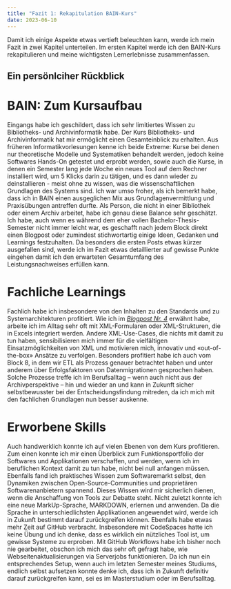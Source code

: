 ```yaml
---
title: "Fazit 1: Rekapitulation BAIN-Kurs"
date: 2023-06-10
---
```


Damit ich einige Aspekte etwas vertieft beleuchten kann, werde ich mein Fazit in zwei Kapitel unterteilen. Im ersten Kapitel werde ich den BAIN-Kurs rekapitulieren und meine wichtigsten Lernerlebnisse zusammenfassen.

## Ein persönlciher Rückblick

# BAIN: Zum Kursaufbau
Eingangs habe ich geschildert, dass ich sehr limitiertes Wissen zu Bibliotheks- und Archivinformatik habe. Der Kurs Bibliotheks- und Archivinformatik hat mir ermöglicht einen Gesamteinblick zu erhalten. Aus früheren Informatikvorlesungen kenne ich beide Extreme: Kurse bei denen nur theoretische Modelle und Systematiken behandelt werden, jedoch keine Softwares Hands-On getestet und erprobt werden, sowie auch die Kurse, in denen ein Semester lang jede Woche ein neues Tool auf dem Rechner installiert wird, um 5 Klicks darin zu tätigen, und es dann wieder zu deinstallieren - meist ohne zu wissen, was die wissenschaftlichen Grundlagen des Systems sind. Ich war umso froher, als ich bemerkt habe, dass ich in BAIN einen ausgeglichen Mix aus Grundlagenvermittlung und Praxisübungen antreffen durfte. Als Person, die nicht in einer Bibliothek oder einem Archiv arbeitet, habe ich genau diese Balance sehr geschätzt. Ich habe, auch wenn es während dem eher vollen Bachelor-Thesis-Semester nicht immer leicht war, es geschafft nach jedem Block direkt einen Blogpost oder zumindest stichwortartig einige Ideen, Gedanken und Learnings festzuhalten. Da besonders die ersten Posts etwas kürzer ausgefallen sind, werde ich im Fazit etwas detaillierter auf gewisse Punkte eingehen damit ich den erwarteten Gesamtumfang des Leistungsnachweises erfüllen kann. 

# Fachliche Learnings
Fachlich habe ich insbesondere von den Inhalten zu den Standards und zu Systemarchitekturen profitiert. Wie ich im *[Blogpost Nr. 4](https://radejev.github.io/LeTaBu/2023/03/07/block4.html)*  erwähnt habe, arbeite ich im Alltag sehr oft mit XML-Formularen oder XML-Strukturen, die in Excels integriert werden. Andere XML-Use-Cases, die nichts mit damit zu tun haben, sensibilisieren mich immer für die vielfältigen Einsatzmöglichkeiten von XML und motivieren mich, innovativ und «out-of-the-box» Ansätze zu verfolgen. Besonders profitiert habe ich auch vom Block 8, in dem wir ETL als Prozess genauer betrachtet haben und unter anderem über Erfolgsfaktoren von Datenmigrationen gesprochen haben. Solche Prozesse treffe ich im Berufsalltag – wenn auch nicht aus der Archivperspektive –  hin und wieder an und kann in Zukunft sicher selbstbewusster bei der Entscheidungsfindung mitreden, da ich mich mit den fachlichen Grundlagen nun besser auskenne.


# Erworbene Skills
Auch handwerklich konnte ich auf vielen Ebenen von dem Kurs profitieren. Zum einen konnte ich mir einen Überblick zum Funktionsportfolio der Softwares und Applikationen verschaffen, und werden, wenn ich im beruflichen Kontext damit zu tun habe, nicht bei null anfangen müssen. Ebenfalls fand ich praktisches Wissen zum Softwaremarkt selbst, den Dynamiken zwischen Open-Source-Communities und proprietären Softwarenanbietern spannend. Dieses Wissen wird mir sicherlich dienen, wenn die Anschaffung von Tools zur Debatte steht. Nicht zuletzt konnte ich eine neue MarkUp-Sprache, MARKDOWN, erlernen und anwenden. Da die Sprache in unterschiedlichsten Applikationen angewendet wird, werde ich in Zukunft bestimmt darauf zurückgreifen können. Ebenfalls habe etwas mehr Zeit auf GitHub verbracht. Insbesondere mit CodeSpaces hatte ich keine Übung und ich denke, dass es wirklich ein nützliches Tool ist, um gewisse Systeme zu erproben. Mit GitHub Workflows habe ich bisher noch nie gearbeitet, obschon ich mich das sehr oft gefragt habe, wie Webseitenaktualisierungen via Serverjobs funktionieren. Da ich nun ein entsprechendes Setup, wenn auch im letzten Semester meines Studiums, endlich selbst aufsetzen konnte denke ich, dass ich in Zukunft definitiv darauf zurückgreifen kann, sei es im Masterstudium oder im Berufsalltag.






 
